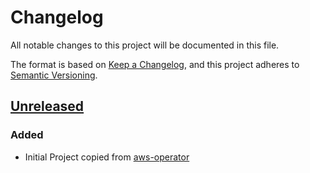 # Changelog

All notable changes to this project will be documented in this file.

The format is based on [Keep a Changelog](https://keepachangelog.com/en/1.0.0/),
and this project adheres to [Semantic Versioning](https://semver.org/spec/v2.0.0.html).

## [Unreleased]

### Added

- Initial Project copied from [aws-operator](https://github.com/giantswarm/aws-operator)

[Unreleased]: https://github.com/giantswarm/aws-collector
